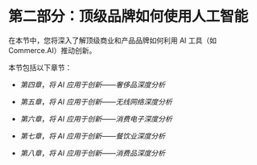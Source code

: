 # 第二部分：顶级品牌如何使用人工智能

在本节中，您将深入了解顶级商业和产品品牌如何利用 AI 工具（如 Commerce.AI）推动创新。

本节包括以下章节：

+   *第四章*，*将 AI 应用于创新——奢侈品深度分析*

+   *第五章*，*将 AI 应用于创新——无线网络深度分析*

+   *第六章*，*将 AI 应用于创新——消费电子深度分析*

+   *第七章*，*将 AI 应用于创新——餐饮业深度分析*

+   *第八章*，*将 AI 应用于创新——消费品深度分析*

